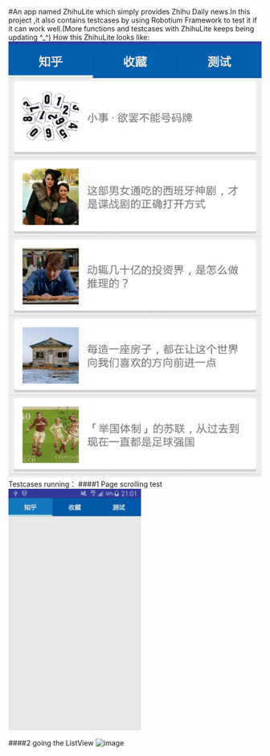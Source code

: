 #An app named ZhihuLite which simply provides Zhihu Daily news.In this project ,it also contains testcases by using Robotium Framework to test it if it can work well.(More functions and testcases with ZhihuLite keeps being updating ^_^)
How this ZhihuLite looks like:
![image](https://github.com/lightningshuo/ZhihuWithTest/blob/master/app.jpg)
Testcases running：
####1 Page scrolling  test
![image](https://github.com/lightningshuo/ZhihuWithTest/blob/master/testScroll.gif)

####2 going the ListView
![image](https://github.com/lightningshuo/ZhihuWithTest/blob/master/testListView.gif)
